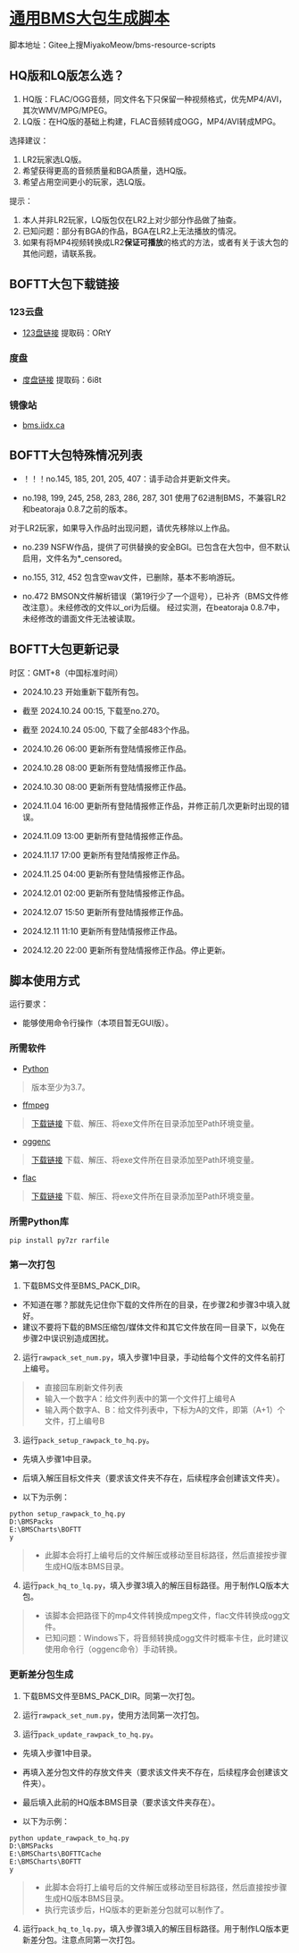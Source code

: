 # [通用BMS大包生成脚本](https://gitee.com/MiyakoMeow/boftt-pack-generator-scripts)

脚本地址：Gitee上搜MiyakoMeow/bms-resource-scripts

## HQ版和LQ版怎么选？

1. HQ版：FLAC/OGG音频，同文件名下只保留一种视频格式，优先MP4/AVI，其次WMV/MPG/MPEG。
2. LQ版：在HQ版的基础上构建，FLAC音频转成OGG，MP4/AVI转成MPG。

选择建议：

1. LR2玩家选LQ版。
2. 希望获得更高的音频质量和BGA质量，选HQ版。
3. 希望占用空间更小的玩家，选LQ版。

提示：

1. 本人并非LR2玩家，LQ版包仅在LR2上对少部分作品做了抽查。
2. 已知问题：部分有BGA的作品，BGA在LR2上无法播放的情况。
3. 如果有将MP4视频转换成LR2**保证可播放**的格式的方法，或者有关于该大包的其他问题，请联系我。

## BOFTT大包下载链接

### 123云盘

- [123盘链接](https://www.123pan.com/s/Sn7lVv-Mhzm)
提取码：ORtY

### 度盘

- [度盘链接](https://pan.baidu.com/s/17seD5TCAlquX2rJ6CS4ZDg?pwd=6i8t)
提取码：6i8t

### 镜像站

- [bms.iidx.ca](https://bms.iidx.ca/bms/BMS/BMS%20%E6%B4%BB%E5%8A%A8%E5%8C%85/BOF%20G2R/%5B2024%5D%20BOFTT/)

## BOFTT大包特殊情况列表

- ！！！no.145, 185, 201, 205, 407：请手动合并更新文件夹。

- no.198, 199, 245, 258, 283, 286, 287, 301 使用了62进制BMS，不兼容LR2和beatoraja 0.8.7之前的版本。

对于LR2玩家，如果导入作品时出现问题，请优先移除以上作品。

- no.239 NSFW作品，提供了可供替换的安全BGI。已包含在大包中，但不默认启用，文件名为*_censored。

- no.155, 312, 452 包含空wav文件，已删除，基本不影响游玩。

- no.472 BMSON文件解析错误（第19行少了一个逗号），已补齐（BMS文件修改注意）。未经修改的文件以_ori为后缀。
经过实测，在beatoraja 0.8.7中，未经修改的谱面文件无法被读取。

## BOFTT大包更新记录

时区：GMT+8（中国标准时间）

- 2024.10.23 开始重新下载所有包。

- 截至 2024.10.24 00:15, 下载至no.270。

- 截至 2024.10.24 05:00, 下载了全部483个作品。

- 2024.10.26 06:00 更新所有登陆情报修正作品。

- 2024.10.28 08:00 更新所有登陆情报修正作品。

- 2024.10.30 08:00 更新所有登陆情报修正作品。

- 2024.11.04 16:00 更新所有登陆情报修正作品，并修正前几次更新时出现的错误。

- 2024.11.09 13:00 更新所有登陆情报修正作品。

- 2024.11.17 17:00 更新所有登陆情报修正作品。

- 2024.11.25 04:00 更新所有登陆情报修正作品。

- 2024.12.01 02:00 更新所有登陆情报修正作品。

- 2024.12.07 15:50 更新所有登陆情报修正作品。

- 2024.12.11 11:10 更新所有登陆情报修正作品。

- 2024.12.20 22:00 更新所有登陆情报修正作品。停止更新。

## 脚本使用方式

运行要求：

- 能够使用命令行操作（本项目暂无GUI版）。

### 所需软件

- [Python](https://python.org)

> 版本至少为3.7。

- [ffmpeg](https://ffmpeg.org)

> [下载链接](https://www.gyan.dev/ffmpeg/builds/ffmpeg-git-full.7z)
> 下载、解压、将exe文件所在目录添加至Path环境变量。

- [oggenc](https://www.rarewares.org/ogg-oggenc.php)

> [下载链接](https://www.rarewares.org/files/ogg/oggenc2.88-1.3.7-x64.zip)
> 下载、解压、将exe文件所在目录添加至Path环境变量。

- [flac](https://xiph.org/flac/index.html)

> [下载链接](https://ftp.osuosl.org/pub/xiph/releases/flac/flac-1.4.3-win.zip)
> 下载、解压、将exe文件所在目录添加至Path环境变量。

### 所需Python库

```commandline
pip install py7zr rarfile
```

### 第一次打包

1. 下载BMS文件至BMS_PACK_DIR。

- 不知道在哪？那就先记住你下载的文件所在的目录，在步骤2和步骤3中填入就好。
- 建议不要将下载的BMS压缩包/媒体文件和其它文件放在同一目录下，以免在步骤2中误识别造成困扰。

2. 运行`rawpack_set_num.py`，填入步骤1中目录，手动给每个文件的文件名前打上编号。

> - 直接回车刷新文件列表
> - 输入一个数字A：给文件列表中的第一个文件打上编号A
> - 输入两个数字A、B：给文件列表中，下标为A的文件，即第（A+1）个文件，打上编号B

3. 运行`pack_setup_rawpack_to_hq.py`。

- 先填入步骤1中目录。
- 后填入解压目标文件夹（要求该文件夹不存在，后续程序会创建该文件夹）。

- 以下为示例：

```commandline
python setup_rawpack_to_hq.py
D:\BMSPacks
E:\BMSCharts\BOFTT
y
```

> - 此脚本会将打上编号后的文件解压或移动至目标路径，然后直接按步骤生成HQ版本BMS目录。

4. 运行`pack_hq_to_lq.py`，填入步骤3填入的解压目标路径。用于制作LQ版本大包。

> - 该脚本会把路径下的mp4文件转换成mpeg文件，flac文件转换成ogg文件。
> - 已知问题：Windows下，将音频转换成ogg文件时概率卡住，此时建议使用命令行（oggenc命令）手动转换。

### 更新差分包生成

1. 下载BMS文件至BMS_PACK_DIR。同第一次打包。

2. 运行`rawpack_set_num.py`，使用方法同第一次打包。

3. 运行`pack_update_rawpack_to_hq.py`。

- 先填入步骤1中目录。
- 再填入差分包文件的存放文件夹（要求该文件夹不存在，后续程序会创建该文件夹）。
- 最后填入此前的HQ版本BMS目录（要求该文件夹存在）。

- 以下为示例：

```commandline
python update_rawpack_to_hq.py
D:\BMSPacks
E:\BMSCharts\BOFTTCache
E:\BMSCharts\BOFTT
y
```

> - 此脚本会将打上编号后的文件解压或移动至目标路径，然后直接按步骤生成HQ版本BMS目录。
> - 执行完该步后，HQ版本的更新差分包就可以制作了。

4. 运行`pack_hq_to_lq.py`，填入步骤3填入的解压目标路径。用于制作LQ版本更新差分包。注意点同第一次打包。
